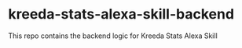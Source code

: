 # kreeda-stats-alexa-skill-backend
This repo contains the backend logic for Kreeda Stats Alexa Skill
